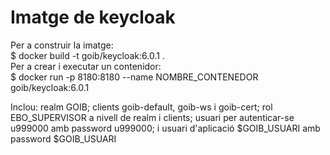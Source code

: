 # Imatge de keycloak

Per a construir la imatge:  
$ docker build -t goib/keycloak:6.0.1 .  
Per a crear i executar un contenidor:  
$ docker run -p 8180:8180 --name NOMBRE_CONTENEDOR goib/keycloak:6.0.1  
  
Inclou: realm GOIB; clients goib-default, goib-ws i goib-cert; rol EBO_SUPERVISOR a nivell de realm i clients; usuari per autenticar-se u999000 amb password u999000;  i usuari d'aplicació $GOIB_USUARI amb password $GOIB_USUARI
